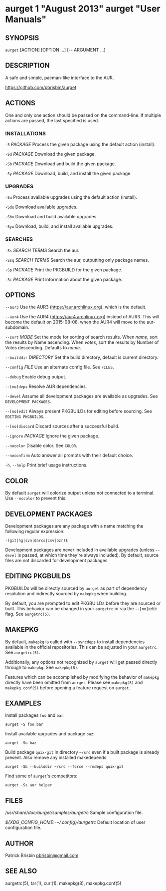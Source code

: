 # aurget 1 "August 2013" aurget "User Manuals"

## SYNOPSIS

`aurget` [ACTION] [OPTION ...] [-- ARGUMENT ...]

## DESCRIPTION

A safe and simple, pacman-like interface to the AUR.

https://github.com/pbrisbin/aurget

## ACTIONS

One and only one action should be passed on the command-line. If 
multiple actions are passed, the last specified is used.

### INSTALLATIONS

`-S` *PACKAGE*
  Process the given package using the default action (install).

`-Sd` *PACKAGE*
  Download the given package.

`-Sb` *PACKAGE*
  Download and build the given package.

`-Sy` *PACKAGE*
  Download, build, and install the given package.

### UPGRADES

`-Su`
  Process available upgrades using the default action (install).

`-Sdu`
  Download available upgrades.

`-Sbu`
  Download and build available upgrades.

`-Syu`
  Download, build, and install available upgrades.

### SEARCHES

`-Ss` *SEARCH TERMS*
  Search the aur.

`-Ssq` *SEARCH TERMS*
  Search the aur, outputting only package names.

`-Sp` *PACKAGE*
  Print the PKGBUILD for the given package.

`-Si` *PACKAGE*
  Print information about the given package.

## OPTIONS

`--aur3`
  Use the AUR3 (https://aur.archlinux.org), which is the default.

`--aur4`
  Use the AUR4 (https://aur4.archlinux.org) instead of AUR3. This will 
  become the default on 2015-08-08, when the AUR4 will move to the 
  aur-subdomain.


`--sort` *MODE*
  Set the mode for sorting of search results. When *name*, sort the 
  results by Name ascending. When *votes*, sort the results by Number of 
  Votes descending. Defaults to *name*.

`--builddir` *DIRECTORY*
  Set the build directory, default is current directory.

`--config` *FILE*
  Use an alternate config file. See `FILES`.

`--debug`
  Enable debug output.

`--[no]deps`
  Resolve AUR dependencies.

`--devel`
  Assume all development packages are available as upgrades. See `DEVELOPMENT PACKAGES`.

`--[no]edit`
  Always present PKGBUILDs for editing before sourcing. See `EDITING PKGBUILDS`.

`--[no]discard`
  Discard sources after a successful build.

`--ignore` *PACKAGE*
  Ignore the given package.

`--nocolor`
  Disable color. See `COLOR`.

`--noconfirm`
  Auto answer all prompts with their default choice.

`-h`, `--help`
  Print brief usage instructions.

## COLOR

By default `aurget` will colorize output unless not connected to a 
terminal. Use `--nocolor` to prevent this.

## DEVELOPMENT PACKAGES

Development packages are any package with a name matching the following 
regular expression:

  `-(git|hg|svn|darcs|csv|bzr)$`

Development packages are never included in available upgrades (unless 
`--devel` is passed, at which time they're always included). By default, 
source files are not discarded for development packages.

## EDITING PKGBUILDS

PKGBUILDs will be directly sourced by `aurget` as part of dependency 
resolution and indirectly sourced by `makepkg` when building.

By default, you are prompted to edit PKGBUILDs before they are sourced 
or built. This behavior can be changed in your `aurgetrc` or via the 
`--[no]edit` flag. See `aurgetrc(5)`.

## MAKEPKG

By default, `makepkg` is called with `--syncdeps` to install 
dependencies available in the official repositories. This can be 
adjusted in your `aurgetrc`. See `aurgetrc(5)`.

Additionally, any options not recognized by `aurget` will get passed 
directly through to `makepkg`. See `makepkg(8)`.

Features which can be accomplished by modifying the behavior of 
`makepkg` directly have been omitted from `aurget`. Please see 
`makepkg(8)` and `makepkg.conf(5)` before opening a feature request on 
`aurget`.

## EXAMPLES

Install packages `foo` and `bar`:

  `aurget -S foo bar`

Install available upgrades and package `baz`:

  `aurget -Su baz`

Build package `quix-git` in directory `~/src` even if a built package is 
already present. Also remove any installed makedepends:

  `aurget -Sb --builddir ~/src --force --rmdeps quix-git`

Find some of `aurget`'s competitors:

  `aurget -Ss aur helper`

## FILES

*/usr/share/doc/aurget/samples/aurgetrc*
  Sample configuration file.

*${XDG_CONFIG_HOME:-~/.config}/aurgetrc*
  Default location of user configuration file.

## AUTHOR

Patrick Brisbin <pbrisbin@gmail.com>

## SEE ALSO

aurgetrc(5), tar(1), curl(1), makepkg(8), makepkg.conf(5)
